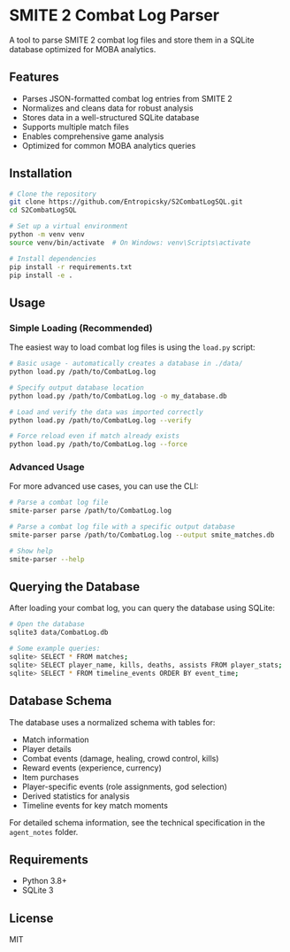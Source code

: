 # SMITE 2 Combat Log Parser

A tool to parse SMITE 2 combat log files and store them in a SQLite database optimized for MOBA analytics.

## Features

- Parses JSON-formatted combat log entries from SMITE 2
- Normalizes and cleans data for robust analysis
- Stores data in a well-structured SQLite database
- Supports multiple match files
- Enables comprehensive game analysis
- Optimized for common MOBA analytics queries

## Installation

```bash
# Clone the repository
git clone https://github.com/Entropicsky/S2CombatLogSQL.git
cd S2CombatLogSQL

# Set up a virtual environment
python -m venv venv
source venv/bin/activate  # On Windows: venv\Scripts\activate

# Install dependencies
pip install -r requirements.txt
pip install -e .
```

## Usage

### Simple Loading (Recommended)

The easiest way to load combat log files is using the `load.py` script:

```bash
# Basic usage - automatically creates a database in ./data/
python load.py /path/to/CombatLog.log

# Specify output database location
python load.py /path/to/CombatLog.log -o my_database.db

# Load and verify the data was imported correctly
python load.py /path/to/CombatLog.log --verify

# Force reload even if match already exists
python load.py /path/to/CombatLog.log --force
```

### Advanced Usage

For more advanced use cases, you can use the CLI:

```bash
# Parse a combat log file
smite-parser parse /path/to/CombatLog.log

# Parse a combat log file with a specific output database
smite-parser parse /path/to/CombatLog.log --output smite_matches.db

# Show help
smite-parser --help
```

## Querying the Database

After loading your combat log, you can query the database using SQLite:

```bash
# Open the database
sqlite3 data/CombatLog.db

# Some example queries:
sqlite> SELECT * FROM matches;
sqlite> SELECT player_name, kills, deaths, assists FROM player_stats;
sqlite> SELECT * FROM timeline_events ORDER BY event_time;
```

## Database Schema

The database uses a normalized schema with tables for:

- Match information
- Player details
- Combat events (damage, healing, crowd control, kills)
- Reward events (experience, currency)
- Item purchases
- Player-specific events (role assignments, god selection)
- Derived statistics for analysis
- Timeline events for key match moments

For detailed schema information, see the technical specification in the `agent_notes` folder.

## Requirements

- Python 3.8+
- SQLite 3

## License

MIT 